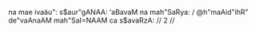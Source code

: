 na mae ivaäu": s$aur"gANAA: ‘aBavaM na mah"SaRya: /
@h"maAid"ihR" de"vaAnaAM mah"SaI=NAAM ca s$avaRzA: // 2 //